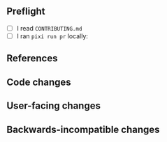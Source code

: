 <!--
  Thanks for contributing to jupyterlite-pyodide-lock!
  Please fill out the following items to submit a pull request.
  See the contributing guidelines for more information:
  https://github.com/deathbeds/jupyterlite-pyodide-lock/blob/main/CONTRIBUTING.md
-->

## Preflight

- [ ] I read `CONTRIBUTING.md`
- [ ] I ran `pixi run pr` locally:

## References

<!--
  Note issue numbers this pull request addresses (should be at least one, see
  contributing guidelines above).
-->

<!--
  Note any other pull requests that address this issue and how this pull request
  is different.
-->

## Code changes

<!--
  Describe the code changes and how they address the issue.
-->

## User-facing changes

<!--
  Describe any visual or user interaction changes and how they address the issue.
-->

<!--
  For visual changes, include before and after screenshots here.
-->

## Backwards-incompatible changes

<!--
  Describe any backwards-incompatible changes to jupyterlite-pyodide-lock public
  APIs.
-->
